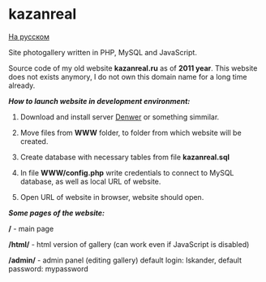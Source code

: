 # kazanreal

[На русском](README.md)

Site photogallery written in PHP, MySQL and JavaScript.

Source code of my old website **kazanreal.ru** as of **2011 year**. This website does not exists anymory, I do not own this domain name for a long time already.

**_How to launch website in development environment:_**

1) Download and install server [Denwer](http://www.denwer.ru/) or something simmilar.

2) Move files from **WWW** folder, to folder from which website will be created.

3) Create database with necessary tables from file **kazanreal.sql**

4) In file **WWW/config.php** write credentials to connect to MySQL database, as well as local URL of website.

5) Open URL of website in browser, website should open.

**_Some pages of the website:_**

**/** - main page

**/html/** - html version of gallery (can work even if JavaScript is disabled)

**/admin/** - admin panel (editing gallery) default login: Iskander, default password: mypassword

